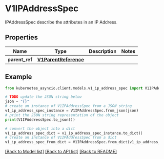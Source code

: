 # V1IPAddressSpec

IPAddressSpec describe the attributes in an IP Address.

## Properties

Name | Type | Description | Notes
------------ | ------------- | ------------- | -------------
**parent_ref** | [**V1ParentReference**](V1ParentReference.md) |  | 

## Example

```python
from kubernetes_asyncio.client.models.v1_ip_address_spec import V1IPAddressSpec

# TODO update the JSON string below
json = "{}"
# create an instance of V1IPAddressSpec from a JSON string
v1_ip_address_spec_instance = V1IPAddressSpec.from_json(json)
# print the JSON string representation of the object
print(V1IPAddressSpec.to_json())

# convert the object into a dict
v1_ip_address_spec_dict = v1_ip_address_spec_instance.to_dict()
# create an instance of V1IPAddressSpec from a dict
v1_ip_address_spec_from_dict = V1IPAddressSpec.from_dict(v1_ip_address_spec_dict)
```
[[Back to Model list]](../README.md#documentation-for-models) [[Back to API list]](../README.md#documentation-for-api-endpoints) [[Back to README]](../README.md)


